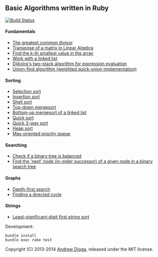 ## Basic Algorithms written in Ruby
[![Build Status](https://secure.travis-ci.org/Djo/algorithms.png "Build Status")](http://travis-ci.org/Djo/algorithms)

#### Fundamentals

* [The greatest common divisor](lib/gcd.rb)
* [Transpose of a matrix in Linear Algebra](lib/matrix.rb)
* [Find the k-th smallest value in the array](lib/find_kth.rb)
* [Work with a linked list](lib/linked_list.rb)
* [Dijkstra's two-stack algorithm for expression evaluation](lib/expressions.rb)
* [Union-find algorithm (weighted quick-union implementation)](lib/union_find.rb)

#### Sorting

* [Selection sort](lib/selection_sort.rb)
* [Insertion sort](lib/insertion_sort.rb)
* [Shell sort](lib/shell_sort.rb)
* [Top-down mergesort](lib/merge_sort.rb)
* [Bottom-up mergesort of a linked list](lib/merge_sort_bu.rb)
* [Quick sort](lib/quick_sort.rb)
* [Quick 3-way sort](lib/quick3way_sort.rb)
* [Heap sort](lib/heap_sort.rb)
* [Max-oriented priority queue](lib/priority_queue.rb)

#### Searching

* [Check if a binary tree is balanced](lib/btree.rb)
* [Find the 'next' node (in-order successor) of a given node in a binary search tree](lib/bst.rb)

#### Graphs

* [Depth-first search](lib/dfs.rb)
* [Finding a directed cycle](lib/directed_cycle.rb)

#### Strings

* [Least-significant-digit first string sort](lib/lsd.rb)

Development:

    bundle install
    bundle exec rake test

Copyright (C) 2013-2014 [Andrew Djoga](http://andrewdjoga.com), released under the MIT license.
